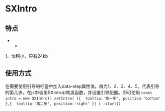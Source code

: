 # SXIntro
## 特点
 - + 
1、体积小，只有24kb


## 使用方式
在需要使用引导的标签中加入data-step属性值，值为1、2、3、4、5，代表引导的第几步。在js中调用SXIntro()构造函数，并设置引导配置。即可使用
`
 const intro = new SXIntro().setIntro(
 [{
  tooltip:'第一步',
  position:'bottom'
 },{
  tooltip:'第二步',
  position:'right'
 }]
 )
 .start()
`
